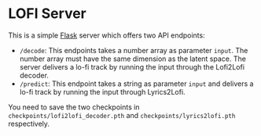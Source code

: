 # LOFI Server

This is a simple [Flask](https://palletsprojects.com/p/flask/) server which offers two API endpoints:

* `/decode`: This endpoints takes a number array as parameter `input`. The number array must have the same dimension as the latent space. The server delivers a lo-fi track by running the input through the Lofi2Lofi decoder.
* `/predict`: This endpoint takes a string as parameter `input` and delivers a lo-fi track by running the input through Lyrics2Lofi.

You need to save the two checkpoints in `checkpoints/lofi2lofi_decoder.pth` and `checkpoints/lyrics2lofi.pth` respectively.

